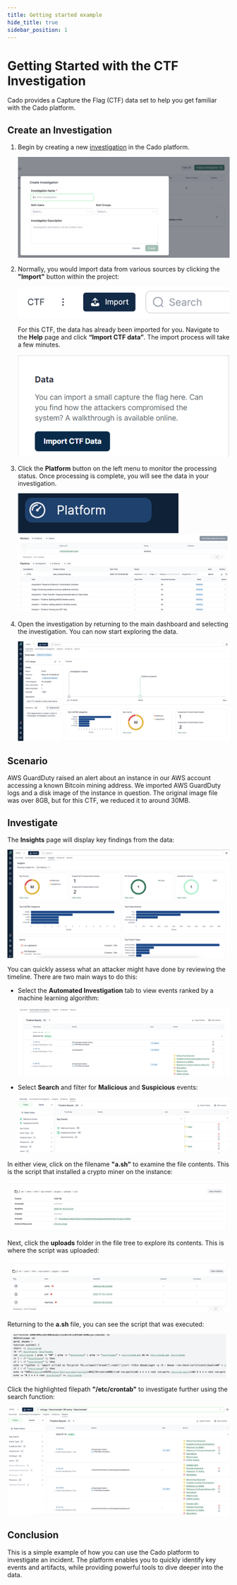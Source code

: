 ```yaml
---
title: Getting started example
hide_title: true
sidebar_position: 1
---
```



# Getting Started with the CTF Investigation

Cado provides a Capture the Flag (CTF) data set to help you get familiar with the Cado platform.

## Create an Investigation

1. Begin by creating a new [investigation](/cado/discovery-import/investigations) in the Cado platform.

   ![Create investigation](/img/tutorial1.png)

2. Normally, you would import data from various sources by clicking the **"Import"** button within the project:

   ![Import data](/img/tutorial2.png)

   For this CTF, the data has already been imported for you. Navigate to the **Help** page and click **“Import CTF data”**. The import process will take a few minutes.

   ![Import CTF](/img/ctf.png)

3. Click the **Platform** button on the left menu to monitor the processing status. Once processing is complete, you will see the data in your investigation.

   ![Platform button](/img/platformbutton.png)
   ![Processing](/img/ctf-processing.png)

4. Open the investigation by returning to the main dashboard and selecting the investigation. You can now start exploring the data.

   ![Investigation](/img/tutorial3.png)

## Scenario

AWS GuardDuty raised an alert about an instance in our AWS account accessing a known Bitcoin mining address. We imported AWS GuardDuty logs and a disk image of the instance in question. The original image file was over 8GB, but for this CTF, we reduced it to around 30MB.

## Investigate

The **Insights** page will display key findings from the data:

   ![Insights](/img/tutorial4.png)

You can quickly assess what an attacker might have done by reviewing the timeline. There are two main ways to do this:

- Select the **Automated Investigation** tab to view events ranked by a machine learning algorithm:

   ![Timeline](/img/tutorial5.png)

- Select **Search** and filter for **Malicious** and **Suspicious** events:

   ![Search](/img/tutorial6.png)

In either view, click on the filename **"a.sh"** to examine the file contents. This is the script that installed a crypto miner on the instance:

   ![File](/img/tutorial7.png)

Next, click the **uploads** folder in the file tree to explore its contents. This is where the script was uploaded:

   ![Folder](/img/tutorial8.png)

Returning to the **a.sh** file, you can see the script that was executed:

   ![Script](/img/tutorial9.png)

Click the highlighted filepath **"/etc/crontab"** to investigate further using the search function:

   ![Crontab](/img/tutorial10.png)

## Conclusion

This is a simple example of how you can use the Cado platform to investigate an incident. The platform enables you to quickly identify key events and artifacts, while providing powerful tools to dive deeper into the data.